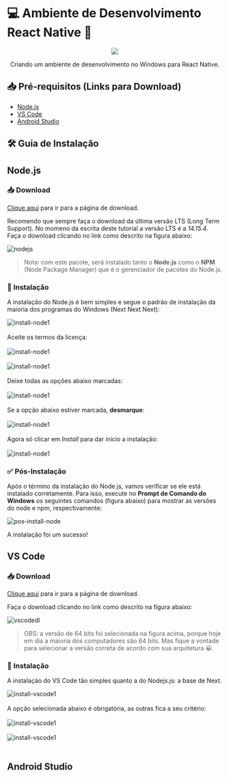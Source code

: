 # 💻 Ambiente de Desenvolvimento React Native 📱

<div align='center'>
  <a href="https://reactnative.dev/"><img src="./images/rnlogo.png"></a>
  <p>Criando um ambiente de desenvolvimento no Windows para React Native.</p>
</div>

## 📥 Pré-requisitos (Links para Download)

- [Node.js](https://nodejs.org/en/download/)
- [VS Code](https://code.visualstudio.com/download)
- [Android Studio](https://developer.android.com/studio?hl=pt-br)

## 🛠️ Guia de Instalação

## Node.js

### 📥 Download

[Clique aqui](https://nodejs.org/en/download/) para ir para a página de download.

Recomendo que sempre faça o download da última versão LTS (Long Term Support). No momeno da escrita deste tutorial a versão LTS é a _14.15.4_. Faça o download clicando no link como descrito na figura abaixo:

![nodejs](images/nodelts.png)

> Nota: com este pacote, será instalado tanto o **Node.js** como o **NPM** (Node Package Manager) que é o gerenciador de pacotes do Node.js.

### 🔨 Instalação

A instalação do Node.js é bem simples e segue o padrão de instalação da maioria dos programas do Windows (Next Next Next):

![install-node1](images/install-node1.png)
<br><br>
Aceite os termos da licença:
<br><br>
![install-node1](images/install-node2.png)
<br><br>
![install-node1](images/install-node3.png)
<br><br>
Deixe todas as opções abaixo marcadas:
<br><br>
![install-node1](images/install-node4.png)
<br><br>
Se a opção abaixo estiver marcada, **desmarque**:
<br><br>
![install-node1](images/install-node5.png)
<br><br>
Agora só clicar em _Install_ para dar início a instalação:
<br><br>
![install-node1](images/install-node6.png)

### ✅ Pós-Instalação

Após o término da instalação do Node.js, vamos verificar se ele está instalado corretamente. Para isso, execute no **Prompt de Comando do Windows** os seguintes comandos (figura abaixo) para mostrar as versões do node e npm, respectivamente:

![pos-install-node](./images/pos-install-node.png)

A instalação foi um sucesso!

## VS Code

### 📥 Download

[Clique aqui](https://code.visualstudio.com/download) para ir para a página de download.

Faça o download clicando no link como descrito na figura abaixo:

![vscodedl](./images/downloadvscode.png)

> OBS: a versão de 64 bits foi selecionada na figura acima, porque hoje em dia a maioria dos computadores são 64 bits. Mas fique a vontade para selecionar a versão correta de acordo com sua arquitetura 😀.

### 🔨 Instalação

A instalação do VS Code tão simples quanto a do Nodejs.js: a base de Next.

![install-vscode1](./images/install-vscode-1.png)
<br><br>
A opção selecionada abaixo é obrigatória, as outras fica a seu critério:
<br><br>
![install-vscode1](./images/install-vscode-2.png)
<br><br>
![install-vscode1](./images/install-vscode-3.png)
<br><br>

## Android Studio
